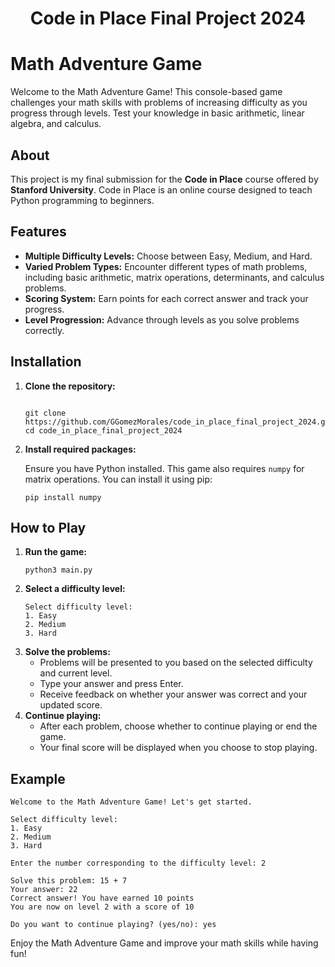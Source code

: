 <h1 style="text-align: center;">Code in Place Final Project 2024</h1>

<h1>Math Adventure Game</h1>

<p>Welcome to the Math Adventure Game! This console-based game challenges your math skills with problems of increasing difficulty as you progress through levels. Test your knowledge in basic arithmetic, linear algebra, and calculus.</p>

<h2>About</h2>

<p>This project is my final submission for the <strong>Code in Place</strong> course offered by <strong>Stanford University</strong>. Code in Place is an online course designed to teach Python programming to beginners.</p>

<h2>Features</h2>

<ul>
  <li><strong>Multiple Difficulty Levels:</strong> Choose between Easy, Medium, and Hard.</li>
  <li><strong>Varied Problem Types:</strong> Encounter different types of math problems, including basic arithmetic, matrix operations, determinants, and calculus problems.</li>
  <li><strong>Scoring System:</strong> Earn points for each correct answer and track your progress.</li>
  <li><strong>Level Progression:</strong> Advance through levels as you solve problems correctly.</li>
</ul>

<h2>Installation</h2>

<ol>
  <li><strong>Clone the repository:</strong>

<pre><code>
git clone https://github.com/GGomezMorales/code_in_place_final_project_2024.git
cd code_in_place_final_project_2024
</code></pre>
  </li>
  <li><strong>Install required packages:</strong>

<p>Ensure you have Python installed. This game also requires <code>numpy</code> for matrix operations. You can install it using pip:</p>

<pre><code>pip install numpy
</code></pre>
  </li>
</ol>

<h2>How to Play</h2>

<ol>
  <li><strong>Run the game:</strong>

<pre><code>python3 main.py
</code></pre>
  </li>
  <li><strong>Select a difficulty level:</strong>

<pre><code>Select difficulty level:
1. Easy
2. Medium
3. Hard
</code></pre>
  </li>
  <li><strong>Solve the problems:</strong>

<ul>
  <li>Problems will be presented to you based on the selected difficulty and current level.</li>
  <li>Type your answer and press Enter.</li>
  <li>Receive feedback on whether your answer was correct and your updated score.</li>
</ul>
  </li>
  <li><strong>Continue playing:</strong>

<ul>
  <li>After each problem, choose whether to continue playing or end the game.</li>
  <li>Your final score will be displayed when you choose to stop playing.</li>
</ul>
  </li>
</ol>

<h2>Example</h2>

<pre><code>Welcome to the Math Adventure Game! Let's get started.

Select difficulty level:
1. Easy
2. Medium
3. Hard

Enter the number corresponding to the difficulty level: 2

Solve this problem: 15 + 7
Your answer: 22
Correct answer! You have earned 10 points
You are now on level 2 with a score of 10

Do you want to continue playing? (yes/no): yes
</code></pre>

<p>Enjoy the Math Adventure Game and improve your math skills while having fun!</p>

